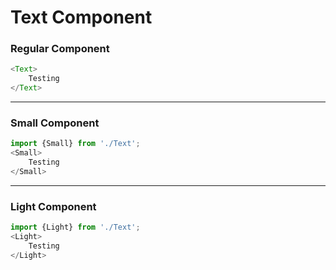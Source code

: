 # Text Component

### Regular Component

```js
<Text>
	Testing
</Text>
```

---

### Small Component

```js
import {Small} from './Text';
<Small>
	Testing
</Small>
```

---

### Light Component

```js
import {Light} from './Text';
<Light>
    Testing
</Light>
```
